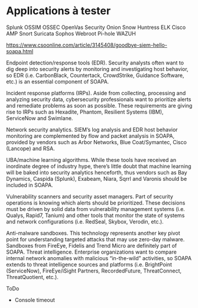 # Applications à tester

Splunk
OSSIM
OSSEC
OpenVas
Security Onion
Snow
Huntress
ELK
Cisco AMP
Snort
Suricata
Sophos
Webroot
Pi-hole
WAZUH

https://www.csoonline.com/article/3145408/goodbye-siem-hello-soapa.html

Endpoint detection/response tools (EDR). Security analysts often want to dig deep into security alerts by monitoring and investigating host behavior, so EDR (i.e. CarbonBlack, Countertack, CrowdStrike, Guidance Software, etc.) is an essential component of SOAPA.

Incident response platforms (IRPs). Aside from collecting, processing and analyzing security data, cybersecurity professionals want to prioritize alerts and remediate problems as soon as possible. These requirements are giving rise to IRPs such as Hexadite, Phantom, Resilient Systems (IBM), ServiceNow and Swimlane. 

Network security analytics. SIEM’s log analysis and EDR host behavior monitoring are complemented by flow and packet analysis in SOAPA, provided by vendors such as Arbor Networks, Blue Coat/Symantec, Cisco (Lancope) and RSA.

UBA/machine learning algorithms. While these tools have received an inordinate degree of industry hype, there’s little doubt that machine learning will be baked into security analytics henceforth, thus vendors such as Bay Dynamics, Caspida (Splunk), Exabeam, Niara, Sqrrl and Varonis should be included in SOAPA. 

Vulnerability scanners and security asset managers. Part of security operations is knowing which alerts should be prioritized. These decisions must be driven by solid data from vulnerability management systems (i.e. Qualys, Rapid7, Tanium) and other tools that monitor the state of systems and network configurations (i.e. RedSeal, Skybox, Verodin, etc.).

Anti-malware sandboxes. This technology represents another key pivot point for understanding targeted attacks that may use zero-day malware. Sandboxes from FireEye, Fidelis and Trend Micro are definitely part of SOAPA. 
Threat intelligence. Enterprise organizations want to compare internal network anomalies with malicious “in-the-wild” activities, so SOAPA extends to threat intelligence sources and platforms (i.e. BrightPoint (ServiceNow), FireEye/iSight Partners, RecordedFuture, ThreatConnect, ThreatQuotient, etc.).

ToDo

* Console timeout